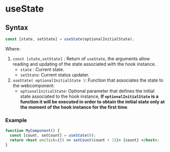 # useState

## Syntax

```javascript
const [state, setState] = useState(optionalInitialState);
```

Where:

1. `const [state,setState]` : Return of `useState`, the arguments allow reading and updating of the state associated with the hook instance.
   * `state` : Current state.
   * `setState`: Current status updater.
2. `useState( optionalInitialState )`: Function that associates the state to the webcomponent:
   * `optionalInitialState`: Optional parameter that defines the initial state associated to the hook instance, **If `optionalInitialState` is a function it will be executed in order to obtain the initial state only at the moment of the hook instance for the first time**.

### Example

```jsx
function MyComponent() {
  const [count, setCount] = useState(0);
  return <host onclick={() => setCount(count + 1)}> {count} </host>;
}
```

